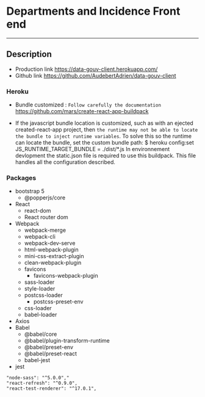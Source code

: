 # Departments and Incidence Front end

---

## Description

- Production link
  https://data-gouv-client.herokuapp.com/
- Github link
  https://github.com/AudebertAdrien/data-gouv-client

### Heroku

- Bundle customized :
  `Follow carefully the documentation`
  <https://github.com/mars/create-react-app-buildpack>

- If the javascript bundle location is customized, such as with an ejected created-react-app project, then `the runtime may not be able to locate the bundle to inject runtime variables`.
  To solve this so the runtime can locate the bundle, set the custom bundle path:
  $ heroku config:set JS_RUNTIME_TARGET_BUNDLE = ./dist/\*.js
  In environnement devlopment the static.json file is required to use this buildpack. This file handles all the configuration described.

### Packages

- bootstrap 5
  - @popperjs/core
- React
  - react-dom
  - React router dom
- Webpack
  - webpack-merge
  - webpack-cli
  - webpack-dev-serve
  - html-webpack-plugin
  - mini-css-extract-plugin
  - clean-webpack-plugin
  - favicons
    - favicons-webpack-plugin
  - sass-loader
  - style-loader
  - postcss-loader
    - postcss-preset-env
  - css-loader
  - babel-loader
- Axios
- Babel
  - @babel/core
  - @babel/plugin-transform-runtime
  - @babel/preset-env
  - @babel/preset-react
  - babel-jest
- jest

```
"node-sass": "^5.0.0","
"react-refresh": "^0.9.0",
"react-test-renderer": "^17.0.1",
```
